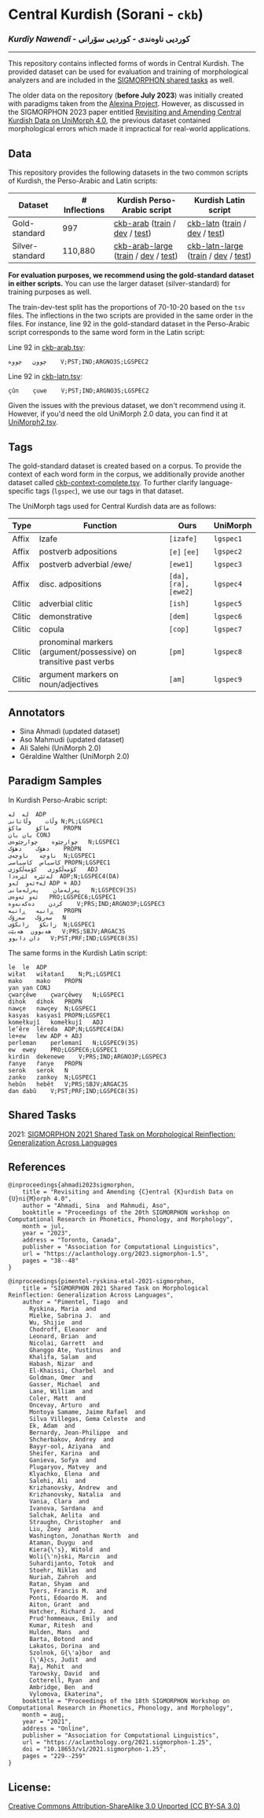 # Central Kurdish (Sorani - `ckb`)
### *Kurdîy Nawendî* - کوردیی ناوەندی - کوردیی سۆرانی

---

This repository contains inflected forms of words in Central Kurdish. The provided dataset can be used for evaluation and training of morphological analyzers and are included in the [SIGMORPHON shared tasks](https://sigmorphon.github.io/) as well.

The older data on the repository (**before July 2023**) was initially created with paradigms taken from the [Alexina Project](https://almanach.inria.fr/software_and_resources/Alexina-en.html). However, as discussed in the SIGMORPHON 2023 paper entitled [Revisiting and Amending Central Kurdish Data on UniMorph 4.0](https://sinaahmadi.github.io/docs/articles/ahmadi2023sigmorphon.pdf), the previous dataset contained morphological errors which made it impractical for real-world applications.

## Data 

This repository provides the following datasets in the two common scripts of Kurdish, the Perso-Arabic and Latin scripts:


| Dataset                 | # Inflections | Kurdish Perso-Arabic script | Kurdish Latin script  |
|-------------------------|-----------------------------|---------------------------------|---------|
| Gold-standard           |  997   | [ckb-arab](arab/ckb-arab.tsv) ([train](arab/ckb-arab.train) / [dev](arab/ckb-arab.dev) / [test](arab/ckb-arab.test))     | [ckb-latn](latn/ckb-latn.tsv) ([train](latn/ckb-latn.train) / [dev](latn/ckb-latn.dev) / [test](latn/ckb-latn.test)) |
| Silver-standard   	   |   110,880  | [ckb-arab-large](arab/ckb-arab-large.tsv) ([train](arab/ckb-arab-large.train) / [dev](arab/ckb-arab-large.dev) / [test](arab/ckb-arab-large.test)) |    [ckb-latn-large](latn/ckb-latn-large.tsv) ([train](latn/ckb-latn-large.train) / [dev](latn/ckb-latn-large.dev) / [test](latn/ckb-latn-large.test))    |

**For evaluation purposes, we recommend using the gold-standard dataset in either scripts.** You can use the larger dataset (silver-standard) for training purposes as well.

The train-dev-test split has the proportions of 70-10-20 based on the `tsv` files. The inflections in the two scripts are provided in the same order in the files. For instance, line 92 in the gold-standard dataset in the Perso-Arabic script corresponds to the same word form in the Latin script:

Line 92 in [ckb-arab.tsv](arab/ckb-arab.tsv):

`چوون	چووە	V;PST;IND;ARGNO3S;LGSPEC2`

Line 92 in [ckb-latn.tsv](latn/ckb-latn.tsv):

`çûn	çuwe	V;PST;IND;ARGNO3S;LGSPEC2`

Given the issues with the previous dataset, we don't recommend using it. However, if you'd need the old UniMorph 2.0 data, you can find it at [UniMorph2.tsv](UniMorph2/UniMorph2.tsv).



## Tags

The gold-standard dataset is created based on a corpus. To provide the context of each word form in the corpus, we additionally provide another dataset called [ckb-context-complete.tsv](ckb-context-complete.tsv). To further clarify language-specific tags (`lgspec`), we use our tags in that dataset. 

The UniMorph tags used for Central Kurdish data are as follows:

| Type | Function                                                        | Ours                     | UniMorph  |
|--------|-------------------------------------------------------------------|----------------------------|----------------------|
| Affix  | Izafe                                                             | `[izafe]`           | `lgspec1`  |
| Affix  | postverb adpositions                                              | `[e]` `[ee]` | `lgspec2`  |
| Affix  | postverb adverbial /ewe/                                          | `[ewe1]`            | `lgspec3`  |
| Affix  | disc. adpositions                                                 | `[da],[ra], [ewe2]` | `lgspec4`  |
| Clitic | adverbial clitic                                                  | `[ish]`             | `lgspec5`  |
| Clitic | demonstrative                                                     | `[dem]`             | `lgspec6`  |
| Clitic | copula                                                            | `[cop]`             | `lgspec7`  |
| Clitic | pronominal markers (argument/possessive) on transitive past verbs | `[pm]`              | `lgspec8`  |
| Clitic | argument markers on noun/adjectives                               | `[am]`              | `lgspec9`  |

## Annotators
- Sina Ahmadi (updated dataset)
- Aso Mahmudi (updated dataset)
- Ali Salehi (UniMorph 2.0)
- Géraldine Walther (UniMorph 2.0)

## Paradigm Samples

In Kurdish Perso-Arabic script:

```
لە	لە	ADP
وڵات	وڵاتانی	N;PL;LGSPEC1
ماکۆ	ماکۆ	PROPN
یان	یان	CONJ
چوارچێوە	چوارچێوەی	N;LGSPEC1
دهۆک	دهۆک	PROPN
ناوچە	ناوچەی	N;LGSPEC1
کاسیاس	کاسیاسی	PROPN;LGSPEC1
کۆمەڵکوژی	کۆمەڵکوژی	ADJ
لەئێرە	لێرەدا	ADP;N;LGSPEC4(DA)
لە+ئەو	لەو	ADP + ADJ
پەرلەمان	پەرلەمانی	N;LGSPEC9(3S)
ئەو	ئەوەی	PRO;LGSPEC6;LGSPEC1
کردن	دەکەنەوە	V;PRS;IND;ARGNO3P;LGSPEC3
ڕانیە	ڕانیە	PROPN
سەرۆک	سەرۆک	N
زانکۆ	زانکۆی	N;LGSPEC1
هەبوون	هەبێت	V;PRS;SBJV;ARGAC3S
دان	دابوو	V;PST;PRF;IND;LGSPEC8(3S)
```

The same forms in the Kurdish Latin script:

```
le	le	ADP
wiłat	wiłatanî	N;PL;LGSPEC1
mako	mako	PROPN
yan	yan	CONJ
çwarçêwe	çwarçêwey	N;LGSPEC1
dihok	dihok	PROPN
nawçe	nawçey	N;LGSPEC1
kasyas	kasyasî	PROPN;LGSPEC1
komełkujî	komełkujî	ADJ
le’êre	lêreda	ADP;N;LGSPEC4(DA)
le+ew	lew	ADP + ADJ
perleman	perlemanî	N;LGSPEC9(3S)
ew	ewey	PRO;LGSPEC6;LGSPEC1
kirdin	dekenewe	V;PRS;IND;ARGNO3P;LGSPEC3
řanye	řanye	PROPN
serok	serok	N
zanko	zankoy	N;LGSPEC1
hebûn	hebêt	V;PRS;SBJV;ARGAC3S
dan	dabû	V;PST;PRF;IND;LGSPEC8(3S)
```


## Shared Tasks

2021: [SIGMORPHON 2021 Shared Task on Morphological Reinflection: Generalization Across Languages](https://aclanthology.org/2021.sigmorphon-1.25/)

## References

```
@inproceedings{ahmadi2023sigmorphon,
    title = "Revisiting and Amending {C}entral {K}urdish Data on {U}ni{M}orph 4.0",
    author = "Ahmadi, Sina  and Mahmudi, Aso",
    booktitle = "Proceedings of the 20th SIGMORPHON workshop on Computational Research in Phonetics, Phonology, and Morphology",
    month = jul,
    year = "2023",
    address = "Toronto, Canada",
    publisher = "Association for Computational Linguistics",
    url = "https://aclanthology.org/2023.sigmorphon-1.5",
    pages = "38--48"
}

```

```
@inproceedings{pimentel-ryskina-etal-2021-sigmorphon,
    title = "SIGMORPHON 2021 Shared Task on Morphological Reinflection: Generalization Across Languages",
    author = "Pimentel, Tiago  and
      Ryskina, Maria  and
      Mielke, Sabrina J.  and
      Wu, Shijie  and
      Chodroff, Eleanor  and
      Leonard, Brian  and
      Nicolai, Garrett  and
      Ghanggo Ate, Yustinus  and
      Khalifa, Salam  and
      Habash, Nizar  and
      El-Khaissi, Charbel  and
      Goldman, Omer  and
      Gasser, Michael  and
      Lane, William  and
      Coler, Matt  and
      Oncevay, Arturo  and
      Montoya Samame, Jaime Rafael  and
      Silva Villegas, Gema Celeste  and
      Ek, Adam  and
      Bernardy, Jean-Philippe  and
      Shcherbakov, Andrey  and
      Bayyr-ool, Aziyana  and
      Sheifer, Karina  and
      Ganieva, Sofya  and
      Plugaryov, Matvey  and
      Klyachko, Elena  and
      Salehi, Ali  and
      Krizhanovsky, Andrew  and
      Krizhanovsky, Natalia  and
      Vania, Clara  and
      Ivanova, Sardana  and
      Salchak, Aelita  and
      Straughn, Christopher  and
      Liu, Zoey  and
      Washington, Jonathan North  and
      Ataman, Duygu  and
      Kiera{\'s}, Witold  and
      Woli{\'n}ski, Marcin  and
      Suhardijanto, Totok  and
      Stoehr, Niklas  and
      Nuriah, Zahroh  and
      Ratan, Shyam  and
      Tyers, Francis M.  and
      Ponti, Edoardo M.  and
      Aiton, Grant  and
      Hatcher, Richard J.  and
      Prud'hommeaux, Emily  and
      Kumar, Ritesh  and
      Hulden, Mans  and
      Barta, Botond  and
      Lakatos, Dorina  and
      Szolnok, G{\'a}bor  and
      {\'A}cs, Judit  and
      Raj, Mohit  and
      Yarowsky, David  and
      Cotterell, Ryan  and
      Ambridge, Ben  and
      Vylomova, Ekaterina",
    booktitle = "Proceedings of the 18th SIGMORPHON Workshop on Computational Research in Phonetics, Phonology, and Morphology",
    month = aug,
    year = "2021",
    address = "Online",
    publisher = "Association for Computational Linguistics",
    url = "https://aclanthology.org/2021.sigmorphon-1.25",
    doi = "10.18653/v1/2021.sigmorphon-1.25",
    pages = "229--259"
}

```

## License: 
 [Creative Commons Attribution-ShareAlike 3.0 Unported (CC BY-SA 3.0)](https://creativecommons.org/licenses/by-sa/3.0/)

